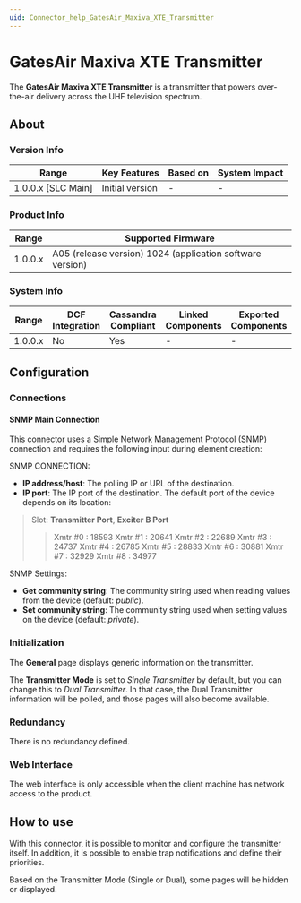 ```yaml
---
uid: Connector_help_GatesAir_Maxiva_XTE_Transmitter
---
```


# GatesAir Maxiva XTE Transmitter

The **GatesAir Maxiva XTE Transmitter** is a transmitter that powers over-the-air delivery across the UHF television spectrum.

## About

### Version Info

| Range                | Key Features     | Based on     | System Impact     |
|----------------------|------------------|--------------|-------------------|
| 1.0.0.x \[SLC Main\] | Initial version  | \-           | \-                |

### Product Info

| **Range** | **Supported Firmware**                                    |
|-----------|-----------------------------------------------------------|
| 1.0.0.x   | A05 (release version) 1024 (application software version) |

### System Info

| Range     | DCF Integration     | Cassandra Compliant     | Linked Components     | Exported Components     |
|-----------|---------------------|-------------------------|-----------------------|-------------------------|
| 1.0.0.x   | No                  | Yes                     | \-                    | \-                      |

## Configuration

### Connections

#### SNMP Main Connection

This connector uses a Simple Network Management Protocol (SNMP) connection and requires the following input during element creation:

SNMP CONNECTION:

- **IP address/host**: The polling IP or URL of the destination.
- **IP port**: The IP port of the destination. The default port of the device depends on its location:

> Slot: **Transmitter Port**, **Exciter B Port**
>
> > Xmtr \#0 : 18593
> > Xmtr \#1 : 20641
> > Xmtr \#2 : 22689
> > Xmtr \#3 : 24737
> > Xmtr \#4 : 26785
> > Xmtr \#5 : 28833
> > Xmtr \#6 : 30881
> > Xmtr \#7 : 32929
> > Xmtr \#8 : 34977

SNMP Settings:

- **Get community string**: The community string used when reading values from the device (default: *public*).
- **Set community string**: The community string used when setting values on the device (default: *private*).

### Initialization

The **General** page displays generic information on the transmitter.

The **Transmitter Mode** is set to *Single Transmitter* by default, but you can change this to *Dual Transmitter*. In that case, the Dual Transmitter information will be polled, and those pages will also become available.

### Redundancy

There is no redundancy defined.

### Web Interface

The web interface is only accessible when the client machine has network access to the product.

## How to use

With this connector, it is possible to monitor and configure the transmitter itself. In addition, it is possible to enable trap notifications and define their priorities.

Based on the Transmitter Mode (Single or Dual), some pages will be hidden or displayed.
